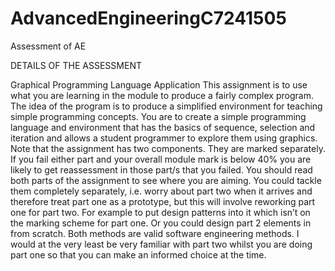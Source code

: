 # AdvancedEngineeringC7241505
Assessment of AE

DETAILS OF THE ASSESSMENT 

Graphical Programming Language Application
This assignment is to use what you are learning in the module to produce a fairly complex 
program. The idea of the program is to produce a simplified environment for teaching simple 
programming concepts. You are to create a simple programming language and environment 
that has the basics of sequence, selection and iteration and allows a student programmer to 
explore them using graphics. 
Note that the assignment has two components. They are marked separately. If you fail 
either part and your overall module mark is below 40% you are likely to get reassessment in 
those part/s that you failed. You should read both parts of the assignment to see where you 
are aiming. You could tackle them completely separately, i.e. worry about part two when it 
arrives and therefore treat part one as a prototype, but this will involve reworking part one 
for part two. For example to put design patterns into it which isn’t on the marking scheme 
for part one. Or you could design part 2 elements in from scratch. Both methods are valid 
software engineering methods. I would at the very least be very familiar with part two 
whilst you are doing part one so that you can make an informed choice at the time. 

